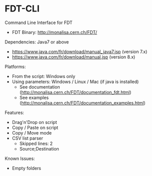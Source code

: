 FDT-CLI
=======

Command Line Interface for FDT
  - FDT Binary: http://monalisa.cern.ch/FDT/

Dependencies: Java7 or above
  - https://www.java.com/fr/download/manual_java7.jsp (version 7.x)
  - https://www.java.com/fr/download/manual.jsp (version 8.x)

Platforms:
  - From the script: Windows only
  - Using parameters: Windows / Linux / Mac (if java is installed)
    - See documentation (http://monalisa.cern.ch/FDT/documentation_fdt.html)
    - See examples (http://monalisa.cern.ch/FDT/documentation_examples.html)

Features:
  - Drag'n'Drop on script
  - Copy / Paste on script
  - Copy / Move mode
  - CSV list parser
    - Skipped lines: 2
    - Source;Destination

Known Issues:
  - Empty folders
